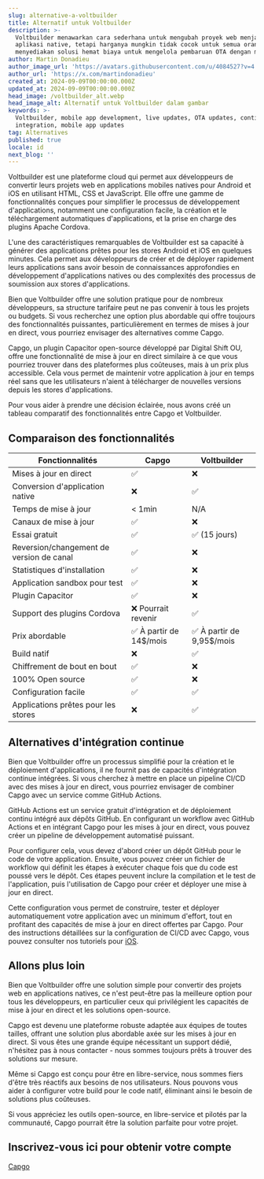 ```yaml
---
slug: alternative-a-voltbuilder
title: Alternatif untuk Voltbuilder
description: >-
  Voltbuilder menawarkan cara sederhana untuk mengubah proyek web menjadi
  aplikasi native, tetapi harganya mungkin tidak cocok untuk semua orang. Capgo
  menyediakan solusi hemat biaya untuk mengelola pembaruan OTA dengan mudah.
author: Martin Donadieu
author_image_url: 'https://avatars.githubusercontent.com/u/4084527?v=4'
author_url: 'https://x.com/martindonadieu'
created_at: 2024-09-09T00:00:00.000Z
updated_at: 2024-09-09T00:00:00.000Z
head_image: /voltbuilder_alt.webp
head_image_alt: Alternatif untuk Voltbuilder dalam gambar
keywords: >-
  Voltbuilder, mobile app development, live updates, OTA updates, continuous
  integration, mobile app updates
tag: Alternatives
published: true
locale: id
next_blog: ''
---
```

Voltbuilder est une plateforme cloud qui permet aux développeurs de convertir leurs projets web en applications mobiles natives pour Android et iOS en utilisant HTML, CSS et JavaScript. Elle offre une gamme de fonctionnalités conçues pour simplifier le processus de développement d'applications, notamment une configuration facile, la création et le téléchargement automatiques d'applications, et la prise en charge des plugins Apache Cordova.

L'une des caractéristiques remarquables de Voltbuilder est sa capacité à générer des applications prêtes pour les stores Android et iOS en quelques minutes. Cela permet aux développeurs de créer et de déployer rapidement leurs applications sans avoir besoin de connaissances approfondies en développement d'applications natives ou des complexités des processus de soumission aux stores d'applications.

Bien que Voltbuilder offre une solution pratique pour de nombreux développeurs, sa structure tarifaire peut ne pas convenir à tous les projets ou budgets. Si vous recherchez une option plus abordable qui offre toujours des fonctionnalités puissantes, particulièrement en termes de mises à jour en direct, vous pourriez envisager des alternatives comme Capgo.

Capgo, un plugin Capacitor open-source développé par Digital Shift OU, offre une fonctionnalité de mise à jour en direct similaire à ce que vous pourriez trouver dans des plateformes plus coûteuses, mais à un prix plus accessible. Cela vous permet de maintenir votre application à jour en temps réel sans que les utilisateurs n'aient à télécharger de nouvelles versions depuis les stores d'applications.

Pour vous aider à prendre une décision éclairée, nous avons créé un tableau comparatif des fonctionnalités entre Capgo et Voltbuilder.

## Comparaison des fonctionnalités

| Fonctionnalités | Capgo | Voltbuilder |
| --- | --- | --- |
| Mises à jour en direct | ✅ | ❌ |
| Conversion d'application native | ❌ | ✅ |
| Temps de mise à jour | < 1min | N/A |
| Canaux de mise à jour | ✅ | ❌ |
| Essai gratuit | ✅ | ✅ (15 jours) |
| Reversion/changement de version de canal | ✅ | ❌ |
| Statistiques d'installation | ✅ | ❌ |
| Application sandbox pour test | ✅ | ❌ |
| Plugin Capacitor | ✅ | ❌ |
| Support des plugins Cordova | ❌ Pourrait revenir | ✅ |
| Prix abordable | ✅ À partir de 14$/mois | ✅ À partir de 9,95$/mois |
| Build natif | ❌ | ✅ |
| Chiffrement de bout en bout | ✅ | ❌ |
| 100% Open source | ✅ | ❌ |
| Configuration facile | ✅ | ✅ |
| Applications prêtes pour les stores | ❌ | ✅ |

## Alternatives d'intégration continue

Bien que Voltbuilder offre un processus simplifié pour la création et le déploiement d'applications, il ne fournit pas de capacités d'intégration continue intégrées. Si vous cherchez à mettre en place un pipeline CI/CD avec des mises à jour en direct, vous pourriez envisager de combiner Capgo avec un service comme GitHub Actions.

GitHub Actions est un service gratuit d'intégration et de déploiement continu intégré aux dépôts GitHub. En configurant un workflow avec GitHub Actions et en intégrant Capgo pour les mises à jour en direct, vous pouvez créer un pipeline de développement automatisé puissant.

Pour configurer cela, vous devez d'abord créer un dépôt GitHub pour le code de votre application. Ensuite, vous pouvez créer un fichier de workflow qui définit les étapes à exécuter chaque fois que du code est poussé vers le dépôt. Ces étapes peuvent inclure la compilation et le test de l'application, puis l'utilisation de Capgo pour créer et déployer une mise à jour en direct.

Cette configuration vous permet de construire, tester et déployer automatiquement votre application avec un minimum d'effort, tout en profitant des capacités de mise à jour en direct offertes par Capgo. Pour des instructions détaillées sur la configuration de CI/CD avec Capgo, vous pouvez consulter nos tutoriels pour [iOS](https://capgo.app/blog/automatic-capacitor-android-build-github-action/).

## Allons plus loin

Bien que Voltbuilder offre une solution simple pour convertir des projets web en applications natives, ce n'est peut-être pas la meilleure option pour tous les développeurs, en particulier ceux qui privilégient les capacités de mise à jour en direct et les solutions open-source.

Capgo est devenu une plateforme robuste adaptée aux équipes de toutes tailles, offrant une solution plus abordable axée sur les mises à jour en direct. Si vous êtes une grande équipe nécessitant un support dédié, n'hésitez pas à nous contacter - nous sommes toujours prêts à trouver des solutions sur mesure.

Même si Capgo est conçu pour être en libre-service, nous sommes fiers d'être très réactifs aux besoins de nos utilisateurs. Nous pouvons vous aider à configurer votre build pour le code natif, éliminant ainsi le besoin de solutions plus coûteuses.

Si vous appréciez les outils open-source, en libre-service et pilotés par la communauté, Capgo pourrait être la solution parfaite pour votre projet.

## Inscrivez-vous ici pour obtenir votre compte

[Capgo](/register/)
